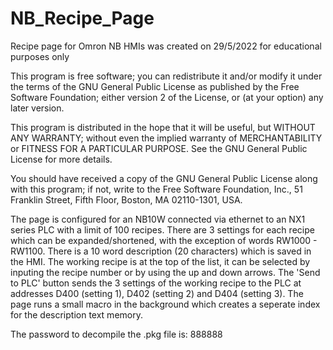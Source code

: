 # NB_Recipe_Page
Recipe page for Omron NB HMIs
was created on 29/5/2022 for educational purposes only

This program is free software; you can redistribute it and/or
modify it under the terms of the GNU General Public License
as published by the Free Software Foundation; either version 2
of the License, or (at your option) any later version.

This program is distributed in the hope that it will be useful,
but WITHOUT ANY WARRANTY; without even the implied warranty of
MERCHANTABILITY or FITNESS FOR A PARTICULAR PURPOSE.  See the
GNU General Public License for more details.

You should have received a copy of the GNU General Public License
along with this program; if not, write to the Free Software
Foundation, Inc., 51 Franklin Street, Fifth Floor, Boston, MA  02110-1301, USA.

The page is configured for an NB10W connected via ethernet to an NX1 series PLC
with a limit of 100 recipes. There are 3 settings for each recipe which can be
expanded/shortened, with the exception of words RW1000 - RW1100. There is a 
10 word description (20 characters) which is saved in the HMI. The working recipe
is at the top of the list, it can be selected by inputing the recipe number or
by using the up and down arrows. The 'Send to PLC' button sends the 3 settings
of the working recipe to the PLC at addresses D400 (setting 1), D402 (setting 2)
and D404 (setting 3). The page runs a small macro in the background which creates
a seperate index for the description text memory.

The password to decompile the .pkg file is: 888888
